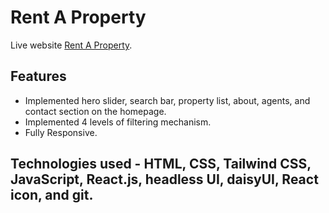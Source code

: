 # Rent A Property

Live website [Rent A Property](https://rent-a-property-30eb6a.netlify.app/).

## Features

*  Implemented hero slider, search bar, property list, about, agents, and contact section on the homepage.
* Implemented  4 levels of filtering mechanism.
* Fully Responsive.


## Technologies used - HTML, CSS, Tailwind CSS, JavaScript, React.js, headless UI, daisyUI, React icon, and git.

